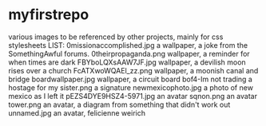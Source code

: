 # myfirstrepo
various images to be referenced by other projects, mainly for css stylesheets
LIST:
0missionaccomplished.jpg a wallpaper, a joke from the SomethingAwful forums.
0theirpropaganda.png wallpaper, a reminder for when times are dark
FBYboLQXsAAW7JF.jpg wallpaper, a devilish moon rises over a church
FcATXwoWQAEl_zz.png wallpaper, a moonish canal and bridge
boardwallpaper.jpg wallpaper, a circuit board
bof4-Im not trading a hostage for my sister.png a signature
newmexicophoto.jpg a photo of new mexico as I left it
pEZS4DYE9HSZ4-5971.jpg an avatar
sqnon.png an avatar
tower.png an avatar, a diagram from something that didn't work out
unnamed.jpg an avatar, felicienne weirich
